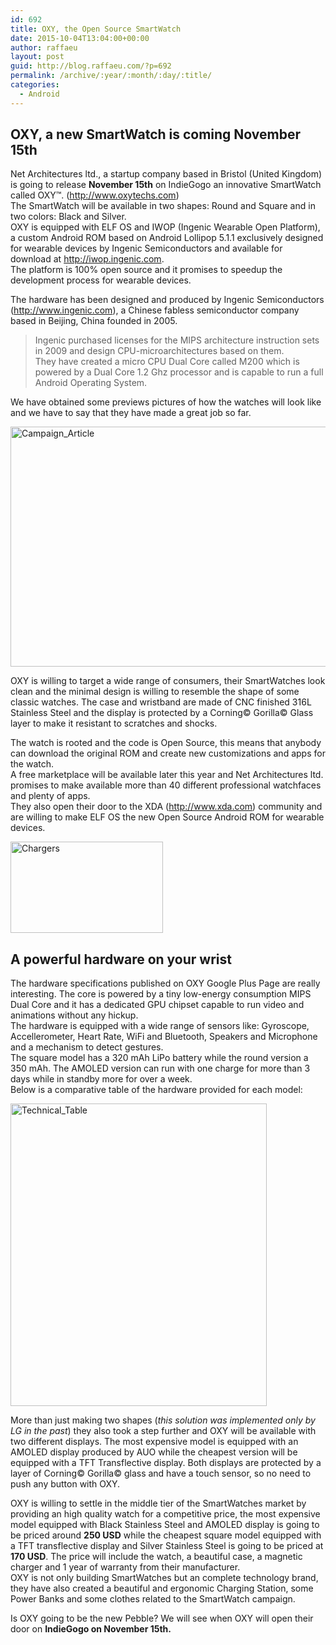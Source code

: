 ```yaml
---
id: 692
title: OXY, the Open Source SmartWatch
date: 2015-10-04T13:04:00+00:00
author: raffaeu
layout: post
guid: http://blog.raffaeu.com/?p=692
permalink: /archive/:year/:month/:day/:title/
categories:
  - Android
---
```

<link rel="stylesheet" type="text/css" href="https://fonts.googleapis.com/css?family=Roboto:400,100,300" />

## OXY, a new SmartWatch is coming November 15th

Net Architectures ltd., a startup company based in Bristol (United Kingdom) is going to release **November 15th** on IndieGogo an innovative SmartWatch called OXY™. (<http://www.oxytechs.com>)   
The SmartWatch will be available in two shapes: Round and Square and in two colors: Black and Silver.   
OXY is equipped with ELF OS and IWOP (Ingenic Wearable Open Platform), a custom Android ROM based on Android Lollipop 5.1.1 exclusively designed for wearable devices by Ingenic Semiconductors and available for download at <http://iwop.ingenic.com>.   
The platform is 100% open source and it promises to speedup the development process for wearable devices. 

The hardware has been designed and produced by Ingenic Semiconductors (<http://www.ingenic.com>), a Chinese fabless semiconductor company based in Beijing, China founded in 2005. 

> Ingenic purchased licenses for the MIPS architecture instruction sets in 2009 and design CPU-microarchitectures based on them.   
> They have created a micro CPU Dual Core called M200 which is powered by a Dual Core 1.2 Ghz processor and is capable to run a full Android Operating System. 

We have obtained some previews pictures of how the watches will look like and we have to say that they have made a great job so far.

[<img title="Campaign_Article" style="border-left-width: 0px; border-right-width: 0px; background-image: none; border-bottom-width: 0px; padding-top: 0px; padding-left: 0px; display: inline; padding-right: 0px; border-top-width: 0px" border="0" alt="Campaign_Article" src="http://blog.raffaeu.com/wp-content/uploads/OXY-the-Open-Source-SmartWatch_B6D2/Campaign_Article_thumb.png" width="644" height="384" />](http://blog.raffaeu.com/wp-content/uploads/OXY-the-Open-Source-SmartWatch_B6D2/Campaign_Article.png) 

OXY is willing to target a wide range of consumers, their SmartWatches look clean and the minimal design is willing to resemble the shape of some classic watches. The case and wristband are made of CNC finished 316L Stainless Steel and the display is protected by a Corning© Gorilla© Glass layer to make it resistant to scratches and shocks. 

The watch is rooted and the code is Open Source, this means that anybody can download the original ROM and create new customizations and apps for the watch.   
A free marketplace will be available later this year and Net Architectures ltd. promises to make available more than 40 different professional watchfaces and plenty of apps.   
They also open their door to the XDA (<http://www.xda.com>) community and are willing to make ELF OS the new Open Source Android ROM for wearable devices. 

[<img title="Chargers" style="border-left-width: 0px; border-right-width: 0px; background-image: none; border-bottom-width: 0px; padding-top: 0px; padding-left: 0px; display: inline; padding-right: 0px; border-top-width: 0px" border="0" alt="Chargers" src="http://blog.raffaeu.com/wp-content/uploads/OXY-the-Open-Source-SmartWatch_B6D2/Chargers_thumb.png" width="244" height="146" />](http://blog.raffaeu.com/wp-content/uploads/OXY-the-Open-Source-SmartWatch_B6D2/Chargers.png) 

## A powerful hardware on your wrist

The hardware specifications published on OXY Google Plus Page are really interesting. The core is powered by a tiny low-energy consumption MIPS Dual Core and it has a dedicated GPU chipset capable to run video and animations without any hickup.   
The hardware is equipped with a wide range of sensors like: Gyroscope, Accellerometer, Heart Rate, WiFi and Bluetooth, Speakers and Microphone and a mechanism to detect gestures.   
The square model has a 320 mAh LiPo battery while the round version a 350 mAh. The AMOLED version can run with one charge for more than 3 days while in standby more for over a week.   
Below is a comparative table of the hardware provided for each model: 

[<img title="Technical_Table" style="border-left-width: 0px; border-right-width: 0px; background-image: none; border-bottom-width: 0px; padding-top: 0px; padding-left: 0px; display: inline; padding-right: 0px; border-top-width: 0px" border="0" alt="Technical_Table" src="http://blog.raffaeu.com/wp-content/uploads/OXY-the-Open-Source-SmartWatch_B6D2/Technical_Table_thumb.png" width="410" height="484" />](http://blog.raffaeu.com/wp-content/uploads/OXY-the-Open-Source-SmartWatch_B6D2/Technical_Table.png) 

More than just making two shapes (_this solution was implemented only by LG in the past_) they also took a step further and OXY will be available with two different displays. The most expensive model is equipped with an AMOLED display produced by AUO while the cheapest version will be equipped with a TFT Transflective display. Both displays are protected by a layer of Corning© Gorilla© glass and have a touch sensor, so no need to push any button with OXY. 

OXY is willing to settle in the middle tier of the SmartWatches market by providing an high quality watch for a competitive price, the most expensive model equipped with Black Stainless Steel and AMOLED display is going to be priced around **250 USD** while the cheapest square model equipped with a TFT transflective display and Silver Stainless Steel is going to be priced at **170 USD**. The price will include the watch, a beautiful case, a magnetic charger and 1 year of warranty from their manufacturer.   
OXY is not only building SmartWatches but an complete technology brand, they have also created a beautiful and ergonomic Charging Station, some Power Banks and some clothes related to the SmartWatch campaign. 

Is OXY going to be the new Pebble? We will see when OXY will open their door on **IndieGogo on November 15th.**